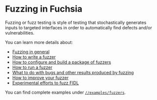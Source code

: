 # Fuzzing in Fuchsia

Fuzzing or fuzz testing is style of testing that stochastically generates inputs to targeted
interfaces in order to automatically find defects and/or vulnerabilities.

You can learn more details about:

 * [Fuzzing in general][background]
 * [How to write a fuzzer](write-a-fuzzer.md)
 * [How to configure and build a package of fuzzers](build-a-fuzzer.md)
 * [How to run a fuzzer](run-a-fuzzer.md)
 * [What to do with bugs and other results produced by fuzzing](handle-results.md)
 * [How to improve your fuzzer](improve-a-fuzzer.md)
 * [Experimental efforts to fuzz FIDL](fidl-fuzzing.md)

You can find complete examples under [`//examples/fuzzers`](/examples/fuzzers).

[background]: contribute/testing/fuzz_testing.md
